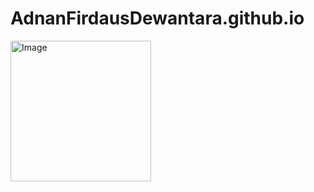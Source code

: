 # AdnanFirdausDewantara.github.io
<img width="225" height="225" alt="Image" src="https://github.com/user-attachments/assets/1a6373e5-7d97-41d0-a4c3-e9fc79c88b83" />
